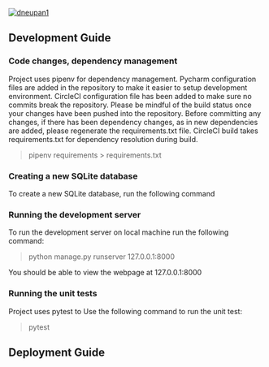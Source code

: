 [![dneupan1](https://circleci.com/gh/dneupan1/django_test.svg?style=svg)](https://app.circleci.com/pipelines/github/dneupan1/django_test)
## Development Guide
### Code changes, dependency management
Project uses pipenv for dependency management. Pycharm configuration files are added in the repository to make it easier
to setup development environment.
CircleCI configuration file has been added to make sure no commits break the repository. Please be mindful of the
build status once your changes have been pushed into the repository.
Before committing any changes, if there has been dependency changes, as in new dependencies are added, please regenerate
the requirements.txt file. CircleCI build takes requirements.txt for dependency resolution during build.
> pipenv requirements > requirements.txt

### Creating a new SQLite database
To create a new SQLite database, run the following command

### Running the development server
To run the development server on local machine run the following command:
> python manage.py runserver  127.0.0.1:8000

You should be able to view the webpage at 127.0.0.1:8000

### Running the unit tests
Project uses pytest to Use the following command to run the unit test:
>pytest

 

## Deployment Guide




